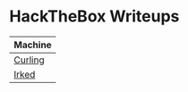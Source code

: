 # HackTheBox Writeups

| Machine |
| --- |
| [Curling](./curling/writeup.md) |
| [Irked](./irked/writeup.md) |

